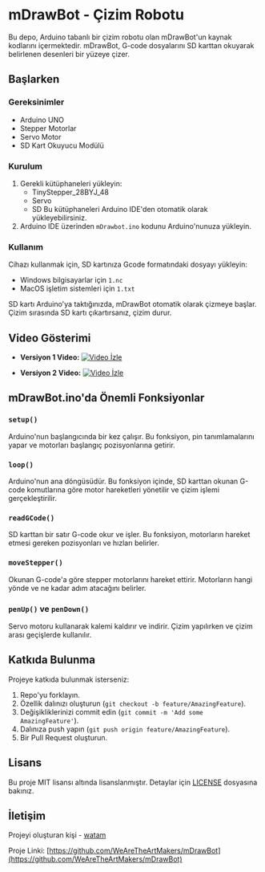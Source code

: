 # mDrawBot - Çizim Robotu 

Bu depo, Arduino tabanlı bir çizim robotu olan mDrawBot'un kaynak kodlarını içermektedir. mDrawBot, G-code dosyalarını SD karttan okuyarak belirlenen desenleri bir yüzeye çizer.

## Başlarken

### Gereksinimler

- Arduino UNO
- Stepper Motorlar
- Servo Motor
- SD Kart Okuyucu Modülü

### Kurulum

1. Gerekli kütüphaneleri yükleyin:
   - TinyStepper_28BYJ_48
   - Servo
   - SD
   Bu kütüphaneleri Arduino IDE'den otomatik olarak yükleyebilirsiniz.
2. Arduino IDE üzerinden `mDrawbot.ino` kodunu Arduino'nunuza yükleyin.

### Kullanım

Cihazı kullanmak için, SD kartınıza Gcode formatındaki dosyayı yükleyin:
- Windows bilgisayarlar için `1.nc`
- MacOS işletim sistemleri için `1.txt`

SD kartı Arduino'ya taktığınızda, mDrawBot otomatik olarak çizmeye başlar. Çizim sırasında SD kartı çıkartırsanız, çizim durur.

## Video Gösterimi

- **Versiyon 1 Video:**
  [![Video İzle](https://wearetheartmakers.com/us/images/2024/04/18/mq3.jpg)](https://youtu.be/jPZAvzi2Hsk "Videoyu İzlemek İçin Tıklayın!")

- **Versiyon 2 Video:**
  [![Video İzle](https://wearetheartmakers.com/us/images/2024/04/20/MDB.webp)](https://youtu.be/U4XFW1paGl4 "Videoyu İzlemek İçin Tıklayın!")

## mDrawBot.ino'da Önemli Fonksiyonlar

### `setup()`
Arduino'nun başlangıcında bir kez çalışır. Bu fonksiyon, pin tanımlamalarını yapar ve motorları başlangıç pozisyonlarına getirir.

### `loop()`
Arduino'nun ana döngüsüdür. Bu fonksiyon içinde, SD karttan okunan G-code komutlarına göre motor hareketleri yönetilir ve çizim işlemi gerçekleştirilir.

### `readGCode()`
SD karttan bir satır G-code okur ve işler. Bu fonksiyon, motorların hareket etmesi gereken pozisyonları ve hızları belirler.

### `moveStepper()`
Okunan G-code'a göre stepper motorlarını hareket ettirir. Motorların hangi yönde ve ne kadar adım atacağını belirler.

### `penUp()` ve `penDown()`
Servo motoru kullanarak kalemi kaldırır ve indirir. Çizim yapılırken ve çizim arası geçişlerde kullanılır.

## Katkıda Bulunma

Projeye katkıda bulunmak isterseniz:
1. Repo'yu forklayın.
2. Özellik dalınızı oluşturun (`git checkout -b feature/AmazingFeature`).
3. Değişikliklerinizi commit edin (`git commit -m 'Add some AmazingFeature'`).
4. Dalınıza push yapın (`git push origin feature/AmazingFeature`).
5. Bir Pull Request oluşturun.

## Lisans

Bu proje MIT lisansı altında lisanslanmıştır. Detaylar için [LICENSE](LICENSE.md) dosyasına bakınız.

## İletişim

Projeyi oluşturan kişi - [watam](mailto:admin@wearetheartmakers.com)

Proje Linki: [https://github.com/WeAreTheArtMakers/mDrawBot](https://github.com/WeAreTheArtMakers/mDrawBot)
